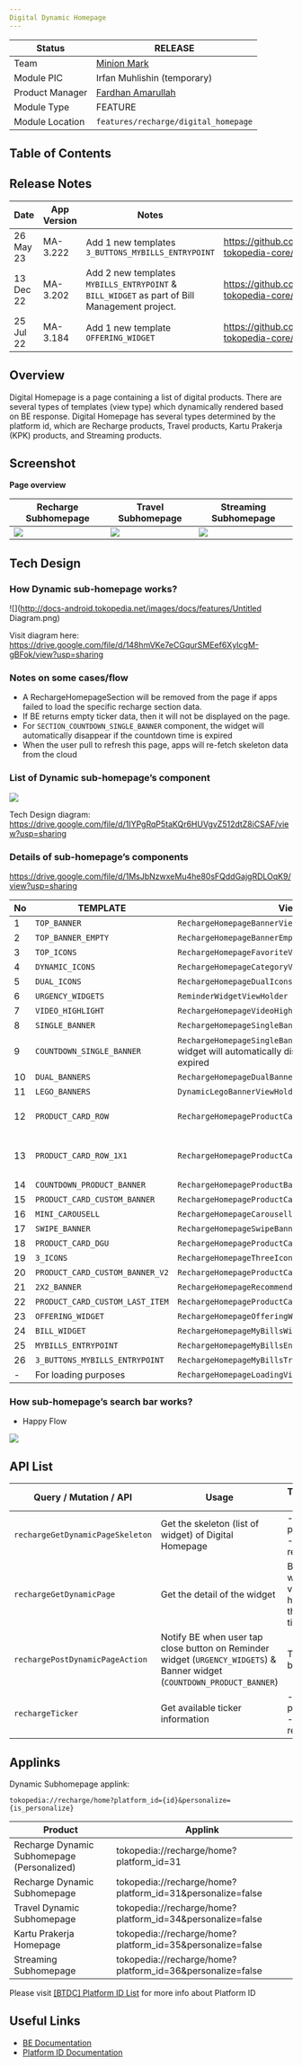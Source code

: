 ```yaml
---
Digital Dynamic Homepage
---
```

<!--left header table-->
| **Status** | <!--start status:GREEN-->RELEASE<!--end status--> |
| --- | --- |
| Team | [Minion Mark](https://tokopedia.atlassian.net/people/team/54372146-8afa-46e4-8de3-783c53a0cc3b) |
| Module PIC | Irfan Muhlishin (temporary) |
| Product Manager | [Fardhan Amarullah](https://tokopedia.atlassian.net/wiki/people/5e13b89c0242870e996f0490?ref=confluence)  |
| Module Type | <!--start status:YELLOW-->FEATURE<!--end status--> |
| Module Location | `features/recharge/digital_homepage` |

## Table of Contents

<!--toc-->

## Release Notes

<!--left header table-->
| **Date**  | **App Version** | Notes                                                                                        | PR                                                               |
|-----------|-----------------|----------------------------------------------------------------------------------------------|------------------------------------------------------------------|
| 26 May 23 | MA-3.222        | Add 1 new templates `3_BUTTONS_MYBILLS_ENTRYPOINT`                                           | <https://github.com/tokopedia/android-tokopedia-core/pull/33081> |
| 13 Dec 22 | MA-3.202        | Add 2 new templates `MYBILLS_ENTRYPOINT` & `BILL_WIDGET` as part of Bill Management project. | <https://github.com/tokopedia/android-tokopedia-core/pull/30695> |
| 25 Jul 22 | MA-3.184        | Add 1 new template `OFFERING_WIDGET`                                                         |  <https://github.com/tokopedia/android-tokopedia-core/pull/27369> |

## Overview

Digital Homepage is a page containing a list of digital products. There are several types of templates (view type) which dynamically rendered based on BE response. Digital Homepage has several types determined by the platform id, which are Recharge products, Travel products, Kartu Prakerja (KPK) products, and Streaming products.

## Screenshot

**Page overview**



| Recharge Subhomepage | Travel Subhomepage | Streaming Subhomepage |
| --- | --- | --- |
| ![](http://docs-android.tokopedia.net/images/docs/features/Screenshot_20230111_085119.png)<br/> | ![](http://docs-android.tokopedia.net/images/docs/features/Screenshot_20230111_085032.png)<br/> | ![](http://docs-android.tokopedia.net/images/docs/features/Screenshot_20230111_085507.png)<br/> |

## Tech Design

### How Dynamic sub-homepage works?

![](http://docs-android.tokopedia.net/images/docs/features/Untitled Diagram.png)

Visit diagram here: <https://drive.google.com/file/d/148hmVKe7eCGqurSMEef6XyIcgM-gBFok/view?usp=sharing> 

### **Notes on some cases/flow**

- A RechargeHomepageSection will be removed from the page if apps failed to load the specific recharge section data.
- If BE returns empty ticker data, then it will not be displayed on the page.
- For `SECTION_COUNTDOWN_SINGLE_BANNER` component, the widget will automatically disappear if the countdown time is expired
- When the user pull to refresh this page, apps will re-fetch skeleton data from the cloud

### List of Dynamic sub-homepage’s component

![](http://docs-android.tokopedia.net/images/docs/features/image-20210112-045934.png)

Tech Design diagram: <https://drive.google.com/file/d/1IYPgRqP5taKQr6HUVgvZ512dtZ8iCSAF/view?usp=sharing> 

### Details of sub-homepage’s components

<https://drive.google.com/file/d/1MsJbNzwxeMu4he80sFQddGajgRDLOqK9/view?usp=sharing> 



| **No** | **TEMPLATE** | **ViewHolder** | **Screenshot** |
| --- | --- | --- | --- |
| 1 | `TOP_BANNER` | `RechargeHomepageBannerViewHolder` | ![](http://docs-android.tokopedia.net/images/docs/features/image-20210520-100242.png)<br/> |
| 2 | `TOP_BANNER_EMPTY` | `RechargeHomepageBannerEmptyViewHolder` | ![](http://docs-android.tokopedia.net/images/docs/features/image-20210520-100950.png)<br/> |
| 3 | `TOP_ICONS` | `RechargeHomepageFavoriteViewHolder` | ![](http://docs-android.tokopedia.net/images/docs/features/image-20210520-093244.png)<br/> |
| 4 | `DYNAMIC_ICONS` | `RechargeHomepageCategoryViewHolder` | ![](http://docs-android.tokopedia.net/images/docs/features/image-20210520-093256.png)<br/> |
| 5 | `DUAL_ICONS` | `RechargeHomepageDualIconsViewHolder` | ![](http://docs-android.tokopedia.net/images/docs/features/image-20210520-093748.png)<br/> |
| 6 | `URGENCY_WIDGETS` | `ReminderWidgetViewHolder` | ![](http://docs-android.tokopedia.net/images/docs/features/image-20210520-114955.png)<br/> |
| 7 | `VIDEO_HIGHLIGHT` | `RechargeHomepageVideoHighlightViewHolder` | ![](http://docs-android.tokopedia.net/images/docs/features/image-20210520-102120.png)<br/> |
| 8 | `SINGLE_BANNER` | `RechargeHomepageSingleBannerViewHolder` | ![](http://docs-android.tokopedia.net/images/docs/features/image-20210520-103143.png)<br/> |
| 9 | `COUNTDOWN_SINGLE_BANNER` | `RechargeHomepageSingleBannerViewHolder`notes: - the widget will automatically disappear if the countdown time is expired<br/> | ![](http://docs-android.tokopedia.net/images/docs/features/image-20210520-103143.png)<br/> |
| 10 | `DUAL_BANNERS` | `RechargeHomepageDualBannerViewHolder` | ![](http://docs-android.tokopedia.net/images/docs/features/image-20210520-103507.png)<br/> |
| 11 | `LEGO_BANNERS` | `DynamicLegoBannerViewHolder` | ![](http://docs-android.tokopedia.net/images/docs/features/image-20210520-115450.png)<br/> |
| 12 | `PRODUCT_CARD_ROW` | `RechargeHomepageProductCardsViewHolder` | ![](http://docs-android.tokopedia.net/images/docs/features/image-20210520-104103.png)<br/>New UI in v.3.131 above:![](http://docs-android.tokopedia.net/images/docs/features/image-20210623-110014.png)<br/> |
| 13 | `PRODUCT_CARD_ROW_1X1` | `RechargeHomepageProductCardsViewHolder` | ![](http://docs-android.tokopedia.net/images/docs/features/image-20210623-110034.png)<br/>using the same view holder with `PRODUCT_CARD_ROW` |
| 14 | `COUNTDOWN_PRODUCT_BANNER` | `RechargeHomepageProductBannerViewHolder` | ![](http://docs-android.tokopedia.net/images/docs/features/image-20210520-105628.png)<br/> |
| 15 | `PRODUCT_CARD_CUSTOM_BANNER` | `RechargeHomepageProductCardCustomBannerViewHolder` | ![](http://docs-android.tokopedia.net/images/docs/features/image-20210520-110848.png)<br/> |
| 16 | `MINI_CAROUSELL` | `RechargeHomepageCarousellViewHolder` | ![](http://docs-android.tokopedia.net/images/docs/features/image-20210520-115830.png)<br/> |
| 17 | `SWIPE_BANNER` | `RechargeHomepageSwipeBannerViewHolder` | ![](http://docs-android.tokopedia.net/images/docs/features/ScreenShot20230217at184109.png)<br/> |
| 18 | `PRODUCT_CARD_DGU` | `RechargeHomepageProductCardUnifyViewHolder` | ![](http://docs-android.tokopedia.net/images/docs/features/ScreenShot20230217at184630.png)<br/> |
| 19 | `3_ICONS` | `RechargeHomepageThreeIconsViewHolder` | ![](http://docs-android.tokopedia.net/images/docs/features/ScreenShot20230215at195224.png)<br/> |
| 20 | `PRODUCT_CARD_CUSTOM_BANNER_V2` | `RechargeHomepageProductCardCustomBannerV2ViewHolder` | ![](http://docs-android.tokopedia.net/images/docs/features/ScreenShot20230215at195147.png)<br/> |
| 21 | `2X2_BANNER` | `RechargeHomepageRecommendationBannerViewHolder` | ![](http://docs-android.tokopedia.net/images/docs/features/ScreenShot20230215at195251.png)<br/> |
| 22 | `PRODUCT_CARD_CUSTOM_LAST_ITEM` | `RechargeHomepageProductCardCustomLastItemViewHolder` | ![](http://docs-android.tokopedia.net/images/docs/features/ScreenShot20230215at195112.png)<br/> |
| 23 | `OFFERING_WIDGET` | `RechargeHomepageOfferingWidgetViewHolder` | ![](http://docs-android.tokopedia.net/images/docs/features/ScreenShot20230215at194747.png)<br/> |
| 24 | `BILL_WIDGET` | `RechargeHomepageMyBillsWidgetViewHolder` | ![](http://docs-android.tokopedia.net/images/docs/features/ScreenShot20230215at194700.png)<br/> |
| 25 | `MYBILLS_ENTRYPOINT` | `RechargeHomepageMyBillsEntryPointWidgetViewHolder` | ![](http://docs-android.tokopedia.net/images/docs/features/ScreenShot20230215at194645.png)<br/> |
| 26 | `3_BUTTONS_MYBILLS_ENTRYPOINT` | `RechargeHomepageMyBillsTripleEntryPointWidgetViewHolder` | ![](http://docs-android.tokopedia.net/images/docs/features/ScreenShot20230522at125551.png)<br/> |
| - | For loading purposes | `RechargeHomepageLoadingViewHolder` | ![](http://docs-android.tokopedia.net/images/docs/features/image-20210520-115856.png)<br/> |

### How sub-homepage’s search bar works?

- Happy Flow

![](http://docs-android.tokopedia.net/images/docs/features/image-20210520-083934.png)

## API List



| **Query / Mutation / API** | **Usage** | **Triggered By** | **API Docs** |
| --- | --- | --- | --- |
| `rechargeGetDynamicPageSkeleton` | Get the skeleton (list of widget) of Digital Homepage | - Open page<br/>- Pull to refresh<br/> | [[BTDC] Dynamic Page](/wiki/spaces/BT/pages/813827413)  |
| `rechargeGetDynamicPage` | Get the detail of the widget | Bind widget’s view holder for the first time  |
| `rechargePostDynamicPageAction` | Notify BE when user tap close button on Reminder widget (`URGENCY_WIDGETS`) & Banner widget (`COUNTDOWN_PRODUCT_BANNER`) | Tap close button |
| `rechargeTicker` | Get available ticker information | - Open page<br/>- Pull to refresh<br/> | [[BTDC] Recharge Ticker](/wiki/spaces/BT/pages/1282442521)  |

## Applinks

Dynamic Subhomepage applink: 

`tokopedia://recharge/home?platform_id={id}&personalize={is_personalize}`



| **Product** | **Applink** |
| --- | --- |
| Recharge Dynamic Subhomepage (Personalized) | tokopedia://recharge/home?platform\_id=31 |
| Recharge Dynamic Subhomepage | tokopedia://recharge/home?platform\_id=31&personalize=false |
| Travel Dynamic Subhomepage  | tokopedia://recharge/home?platform\_id=34&personalize=false |
| Kartu Prakerja Homepage  | tokopedia://recharge/home?platform\_id=35&personalize=false |
| Streaming Subhomepage | tokopedia://recharge/home?platform\_id=36&personalize=false |

Please visit [[BTDC] Platform ID List](/wiki/spaces/BT/pages/546013484) for more info about Platform ID 

## Useful Links

- [BE Documentation](/wiki/spaces/BT/pages/813827413)
- [Platform ID Documentation](/wiki/spaces/BT/pages/546013484)

